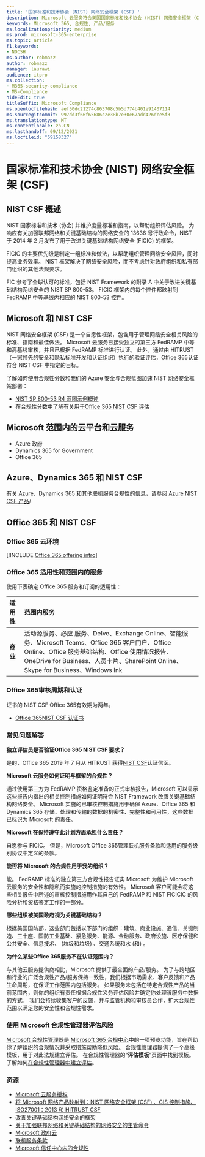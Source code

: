 ```yaml
---
title: '国家标准和技术协会 (NIST) 网络安全框架 (CSF) '
description: Microsoft 云服务符合美国国家标准和技术协会 (NIST) 网络安全框架 (CSF) 。
keywords: Microsoft 365, 合规性, 产品/服务
ms.localizationpriority: medium
ms.prod: microsoft-365-enterprise
ms.topic: article
f1.keywords:
- NOCSH
ms.author: robmazz
author: robmazz
manager: laurawi
audience: itpro
ms.collection:
- M365-security-compliance
- MS-Compliance
hideEdit: true
titleSuffix: Microsoft Compliance
ms.openlocfilehash: aef50dc21274c863708c5b5d774b401e91407114
ms.sourcegitcommit: 997dd3f66f65686c2e38b7e30e67add426dce5f3
ms.translationtype: MT
ms.contentlocale: zh-CN
ms.lasthandoff: 09/12/2021
ms.locfileid: "59158327"
---
```

# <a name="national-institute-of-standards-and-technology-nist-cybersecurity-framework-csf"></a>国家标准和技术协会 (NIST) 网络安全框架 (CSF) 

## <a name="nist-csf-overview"></a>NIST CSF 概述

NIST 国家标准和技术 (协会) 并维护度量标准和指南，以帮助组织评估风险。 为响应有关加强联邦网络和关键基础结构的网络安全的 13636 号行政命令，NIST 于 2014 年 2 月发布了用于改进关键基础结构网络安全 (FICIC) 的框架。

FICIC 的主要优先级是制定一组标准和做法，以帮助组织管理网络安全风险，同时提高业务效率。 NIST 框架解决了网络安全风险，而不考虑针对政府组织和私有部门组织的其他法规要求。

FIC 参考了全球认可的标准，包括 NIST Framework 的附录 A 中关于改进关键基础结构网络安全的 NIST [](https://www.nist.gov/publications/framework-improving-critical-infrastructure-cybersecurity-version-11)SP 800-53。 FICIC 框架内的每个控件都映射到 FedRAMP 中等基线内相应的 NIST 800-53 控件。

## <a name="microsoft-and-the-nist-csf"></a>Microsoft 和 NIST CSF

NIST 网络安全框架 (CSF) 是一个自愿性框架，包含用于管理网络安全相关风险的标准、指南和最佳做法。 Microsoft 云服务已接受独立的第三方 FedRAMP 中等和高基线审核，并且已根据 FedRAMP 标准进行认证。 此外，通过由 HITRUST（一家领先的安全和隐私标准开发和认证组织）执行的验证评估，Office 365认证符合 NIST CSF 中指定的目标。

了解如何使用合规性分数和我们的 Azure 安全与合规蓝图加速 NIST 网络安全框架部署：

- [NIST SP 800-53 R4 蓝图示例概述](/azure/governance/blueprints/samples/nist-sp-800-53-rev4/)
- [在合规性分数中了解有关用于Office 365 NIST CSF 评估](https://techcommunity.microsoft.com/t5/Security-Privacy-and-Compliance/New-NIST-CSF-and-CSA-CCM-assessments-available-in-Compliance/ba-p/218554)

## <a name="microsoft-in-scope-cloud-platforms--services"></a>Microsoft 范围内的云平台和云服务

- Azure 政府
- Dynamics 365 for Government
- Office 365

## <a name="azure-dynamics-365-and-nist-csf"></a>Azure、Dynamics 365 和 NIST CSF

有关 Azure、Dynamics 365 和其他联机服务合规性的信息，请参阅 [Azure NIST CSF 产品](/azure/compliance/offerings/offering-nist-csf)/

## <a name="office-365-and-nist-csf"></a>Office 365 和 NIST CSF

### <a name="office-365-cloud-environments"></a>Office 365 云环境

[!INCLUDE [Office 365 offering intro](../includes/o365-offering-introduction.md)]

### <a name="office-365-applicability-and-in-scope-services"></a>Office 365 适用性和范围内的服务

使用下表确定 Office 365 服务和订阅的适用性：

| **适用性** | **范围内服务** |
|:------------------|:----------------------|
| **商业** | 活动源服务、必应 服务、Delve、Exchange Online、智能服务、Microsoft Teams、Office 365 客户门户、Office Online、Office 服务基础结构、Office 使用情况报告、OneDrive for Business、人员卡片、SharePoint Online、Skype for Business、Windows Ink |

### <a name="office-365-audit-cycle-and-certification"></a>Office 365审核周期和认证

证书的 NIST CSF Office 365有效期为两年。

- [Office 365NIST CSF 认证书](https://aka.ms/O365NISTCSFcertification)

### <a name="frequently-asked-questions"></a>常见问题解答

**独立评估员是否验证Office 365 NIST CSF 要求？**

是的，Office 365 2019 年 7 月从 HITRUST 获得[NIST CSF](https://servicetrust.microsoft.com/ViewPage/MSComplianceGuide?command=Download&downloadType=Document&downloadId=2a472d92-7c3b-47e0-9ae7-0f539da31f42&docTab=4ce99610-c9c0-11e7-8c2c-f908a777fa4d_GRC_Assessment_Reports)认证信函。

**Microsoft 云服务如何证明与框架的合规性？**

通过使用第三方为 FedRAMP 资格鉴定准备的正式审核报告，Microsoft 可以显示这些报告内指出的相关控制措施如何证明符合 NIST Framework 改善关键基础结构网络安全。 Microsoft 实施的已审核控制措施用于确保 Azure、Office 365 和 Dynamics 365 存储、处理和传输的数据的机密性、完整性和可用性，这些数据已标识为 Microsoft 的责任。

**Microsoft 在保持遵守此计划方面承担什么责任？**

自愿参与 FICIC。 但是，Microsoft Office 365管理联机服务条款和适用的服务级别协议中定义的条款。

**能否将 Microsoft 的合规性用于我的组织？**

能。 FedRAMP 标准的独立第三方合规性报告证实 Microsoft 为维护 Microsoft 云服务的安全性和隐私而实施的控制措施的有效性。 Microsoft 客户可能会将这些相关报告中所述的审核控制措施用作其自己的 FedRAMP 和 NIST FICICIC 的风险分析和资格鉴定工作的一部分。

**哪些组织被美国政府视为关键基础结构？**

根据美国国防部[](https://www.dhs.gov/critical-infrastructure-sectors)，这些部门包括以下部门的组织：建筑、商业设施、通信、关键制造、三十座、国防工业基础、紧急服务、能源、金融服务、政府设施、医疗保健和公共安全、信息技术、 (垃圾和垃圾) 、交通系统和水 (和) 。

**为什么某些Office 365服务不在认证范围内？**

与其他云服务提供商相比，Microsoft 提供了最全面的产品/服务。 为了与跨地区和行业的广泛合规性产品/服务保持一致性，我们根据市场需求、客户反馈和产品生命周期，在保证工作范围内包括服务。 如果服务未包括在特定合规性产品的当前范围内，则你的组织有责任根据合规性义务评估风险并确定你处理该服务中数据的方式。 我们会持续收集客户的反馈，并与监管机构和审核员合作，扩大合规性范围以满足您的安全性和合规性需求。

### <a name="use-microsoft-compliance-manager-to-assess-your-risk"></a>使用 Microsoft 合规性管理器评估风险

[Microsoft 合规性管理器](/microsoft-365/compliance/compliance-manager)是 [Microsoft 365 合规中心](/microsoft-365/compliance/microsoft-365-compliance-center)中的一项预览功能，旨在帮助你了解组织的合规情况并采取措施帮助降低风险。 合规性管理器提供了一个高级模板，用于对此法规建立评估。 在合规性管理器的“**评估模板**”页面中找到模板。 了解如何[在合规性管理器中建立评估](/microsoft-365/compliance/compliance-manager-assessments)。

### <a name="resources"></a>资源

- [Microsoft 云服务授权](https://marketplace.fedramp.gov/index.html#/products?status=Compliant&sort=productName)
- [将 Microsoft 网络产品映射到：NIST 网络安全框架 (CSF) 、CIS 控制措施、ISO27001：2013 和 HITRUST CSF](https://go.microsoft.com/fwlink/p/?linkid=2074025)
- [改善关键基础结构网络安全的框架](https://www.nist.gov/publications/framework-improving-critical-infrastructure-cybersecurity-version-11)
- [关于加强联邦网络和关键基础结构的网络安全的主管命令](https://www.whitehouse.gov/the-press-office/2017/05/11/presidential-executive-order-strengthening-cybersecurity-federal)
- [Microsoft 政府云](https://go.microsoft.com/fwlink/p/?linkid=2087246)
- [联机服务条款](https://www.microsoftvolumelicensing.com/DocumentSearch.aspx?Mode=3&DocumentTypeId=31)
- [Microsoft 信任中心内的合规性](https://www.microsoft.com/trust-center/compliance/compliance-overview)
